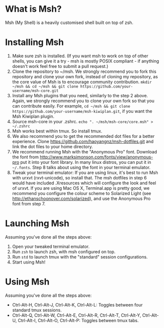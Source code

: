 # What is Msh?
Msh (My Shell) is a heavily customised shell built on top of zsh.

# Installing Msh
1. Make sure zsh is installed. (If you want msh to work on top of other shells, you can give it a try - msh is mostly POSIX compliant - if anything doesn't work feel free to submit a pull request.)
2. Clone the repository to ~/msh. We strongly recommend you to fork this repository and clone your own fork, instead of cloning my repository, as the core value of Msh is to encourage community contribution. `mkdir ~/msh && cd ~/msh && git clone https://github.com/your-username/msh-core.git`
3. Install any Msh plugins that you need, similarly to the step 2 above. Again, we strongly recommend you to clone your own fork so that you can contribute easily. For example, `cd ~/msh && git clone https://github.com/your-username/msh-kiwiplan.git`, if you want the Msh Kiwiplan plugin. 
4. Source msh-core in your .zshrc. `echo ". ~/msh/msh-core/core.msh" > ~/.zshrc`
5. Msh works best within tmux. So install tmux.
6. We also recommend you to get the recommended dot files for a better experience. Clone https://github.com/haoyangnz/msh-dotfiles.git and link the dot files to your home directory.
7. We recommend running Msh with the "Anonymous Pro" font. Download the font from http://www.marksimonson.com/fonts/view/anonymous-pro put it into your font library. In many linux distros, you can put it in `~/.fonts`. Step 8 talks about using the font in your terminal emulator.
8. Tweak your terminal emulator: If you are using linux, it's best to run Msh with urxvt (rxvt-unicode), so install that. The msh dotfiles in step 6 would have included .Xresources which will configure the look and feel of urxvt. If you are using Mac OS X, Terminal.app is pretty good, we recommend you configure the colour scheme to Solarized Light (see http://ethanschoonover.com/solarized), and use the Anonymous Pro font from step 7.

# Launching Msh
Assuming you've done all the steps above:
1. Open your tweaked terminal emulator.
2. Run `zsh` to launch zsh, with msh configured on top.
3. Run `std` to launch tmux with the "standard" session configurations.
4. Start using Msh!

# Using Msh
Assuming you've done all the steps above:
- Ctrl-Alt-H, Ctrl-Alt-J, Ctrl-Alt-K, Ctrl-Alt-L: Toggles between four standard tmux sessions.
- Ctrl-Alt-Q, Ctrl-Alt-W, Ctrl-Alt-E, Ctrl-Alt-R, Ctrl-Alt-T, Ctrl-Alt-Y, Ctrl-Alt-U, Ctrl-Alt-I, Ctrl-Alt-O, Ctrl-Alt-P: Toggles between tmux tabs.
